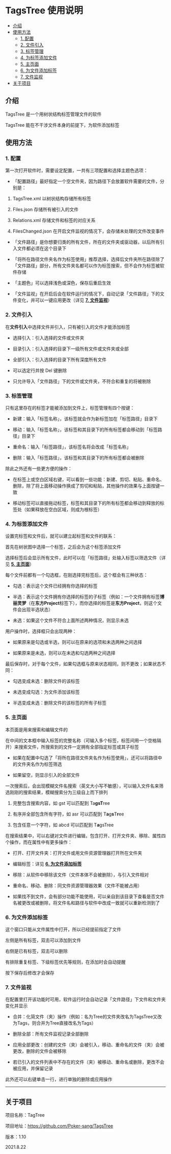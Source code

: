 # TagsTree 使用说明

- [介绍](#介绍)
- [使用方法](#使用方法)
  - [1. 配置](#1-配置)
  - [2. 文件引入](#2-文件引入)
  - [3. 标签管理](#3-标签管理)
  - [4. 为标签添加文件](#4-为标签添加文件)
  - [5. 主页面](#5-主页面)
  - [6. 为文件添加标签](#6-为文件添加标签)
  - [7. 文件监视](#7-文件监视)
- [关于项目](#关于项目)

## 介绍

TagsTree 是一个用树状结构标签管理文件的软件

TagsTree 能在不干涉文件本身的前提下，为软件添加标签

## 使用方法

### 1. 配置

第一次打开软件时，需要设定配置，一共有三项配置和选择主题色选项：

* 「配置路径」最好指定一个空文件夹，因为路径下会放置软件需要的文件，分别是：

1. TagsTree.xml 以树状结构存储所有标签

2. Files.json 存储所有被引入的文件

3. Relations.xml 存储文件和标签的对应关系

4. FilesChanged.json 在开启文件监视的情况下，会存储未处理的文件改变事件

* 「文件路径」是你想要归类的所有文件，所在的文件夹或驱动器，以后所有引入文件都必须在这个目录下

* 「将所在路径文件夹名作为标签使用」推荐选择，选择后文件夹所在路径除了「文件路径」部分，所有文件夹名都可以作为标签搜索，但不会作为标签被软件存储

* 「主题色」可以选择浅色或深色，保存后重启生效

* 「文件监视」在开启后会在软件运行的情况下，自动记录「文件路径」下的文件变化，并可以一键应用更改（详见 [**7. 文件监视**](#7-文件监视)）

### 2. 文件引入

在**文件引入**中选择文件并引入，只有被引入的文件才能添加标签

* 选择引入：引入选择的文件或文件夹

* 目录引入：引入选择的目录下一级所有文件或文件夹或全部

* 全部引入：引入选择的目录下所有深度所有文件

* 可以选定行并按 Del 键删除

* 只允许导入「文件路径」下的文件或文件夹，不符合和重复的将被剔除

### 3. 标签管理

只有这里存在的标签才能被添加到文件上，标签管理有四个按键：

* 新建：输入「标签名称」，该标签就会作为新标签加在「标签路径」目录下

* 移动：输入「标签名称」，该标签和其目录下的所有标签都会移动到「标签路径」目录下

* 重命名：输入「标签路径」，该标签名将会改成「标签名称」

* 删除：输入「标签路径」，该标签和其目录下的所有标签都会被删除

除此之外还有一些更方便的操作：

* 在标签上或空白区域右键，可以看到一些功能：新建、剪切、粘贴、重命名、删除，除了将上面移动操作换成了剪切和粘贴，其他操作的效果与上面按键一致

* 移动标签可以直接拖动标签，标签和其目录下的所有标签都会移动到释放的标签处（如果释放在空白区域，则成为根标签）

### 4. 为标签添加文件

设置完标签和文件后，就可以建立起标签和文件的联系：

首先在树状图中选择一个标签，之后会为这个标签添加文件

选择标签后会显示所有文件，此时可以在「标签路径」处输入标签以筛选文件（详见 **[5. 主页面](#5-主页面)**）

每个文件前都有一个勾选框，在刚选择完标签后，这个框会有三种状态：

* 勾选：表示这个文件已经拥有你选择的标签

* 半选：表示这个文件拥有你选择的标签的子标签（例如：一个文件拥有标签**博丽灵梦**（在**东方Project**标签下），而你选择的标签是**东方Project**，则这个文件会出现半选状态）

* 未选：如果这个文件不符合上面所述两种情况，则显示未选

用户操作时，选择框只会出现两种：

* 如果原来是勾选或半选，则可以在原来的选项和未选两种之间选择

* 如果原来是未选，则可以在未选和勾选两种之间选择

最后保存时，对于每个文件，如果勾选框与原来状态相同，则不更改；如果状态不同：

* 勾选变成未选：删除文件的该标签

* 未选变成勾选：为文件添加该标签

* 半选变成未选：删除文件的该标签的所有子标签

### 5. 主页面

本页面是用来搜索和编辑文件的

在中间的文本框中输入标签的完整名称（可输入多个标签，标签间用一个空格隔开）来搜索文件，所搜索到的文件一定拥有全部指定标签或其子标签

* 如果在配置中勾选了「将所在路径文件夹名作为标签使用」，还可以将路径中的文件夹名作为标签筛选

* 如果留空，则显示引入的全部文件

一次搜索后，会出现模糊文件名搜索（英文大小写不敏感），可以输入文件名来筛选刚刚的搜索结果，模糊搜索分为三级自上而下排列

1. 完整包含搜索内容，如 gst 可以匹配到 Ta**gsT**ree

2. 有序并全部包含所有字符，如 asr 可以匹配到 T**a**g**s**T**r**ee

3. 包含任意一个字符，如 abcd 可以匹配到 T**a**gsTree

在搜索结果中，可以右键对文件进行编辑，包含打开、打开文件夹、移除、属性四个操作，而在属性中有更多操作：

* 打开、打开文件夹：打开文件或用文件资源管理器打开所在文件夹

* 编辑标签：详见 [**6. 为文件添加标签**](#6-为文件添加标签)

* 移除：从软件中移除该文件（文件本体不会被删除），与引入文件相对

* 重命名、移动、删除：同文件资源管理器效果（文件不能被占用）

* 如果找不到文件，会有部分功能不能使用，可以亲自到该目录下查看是否文件名被更改或被删除，将文件名和路径与软件中改成一致就可以重新检测到了

### 6. 为文件添加标签

这个窗口只能从文件属性中打开，所以已经提前指定了文件

左侧是所有标签，双击可以添加到文件

右侧是已有标签，双击可以删除

有排除重复标签、下级标签优先等规则，在添加时会自动提醒

按下保存后修改才会保存

### 7. 文件监视

在配置里打开该功能时可用，软件运行时会自动记录「文件路径」下文件和文件夹变化并显示

* 合并：化简文件（夹）操作（例如：名为Tree的文件夹改名为TagsTree又改为Tags，则合并为Tree直接改名为Tags）

* 删除全部：所有文件监视记录全部删除

* 应用全部更改：创建的文件（夹）会被引入，移动、重命名的文件（夹）会被更改，删除的文件会被移除

* 若已引入的文件列表中不存在的文件（夹）被移动、重命名或删除，更改不会被应用，并保留记录

此外还可以右键单击一行，进行单独的删除或应用操作

---

## 关于项目

项目名称：TagTree

项目地址：https://github.com/Poker-sang/TagsTree

版本：1.10

2021.8.22